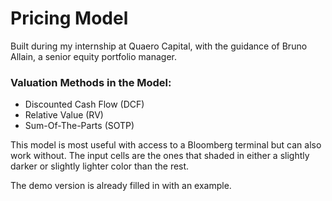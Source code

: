 # Pricing Model
Built during my internship at Quaero Capital, with the guidance of Bruno Allain, a senior equity portfolio manager.
### Valuation Methods in the Model:
- Discounted Cash Flow (DCF)
- Relative Value (RV)
- Sum-Of-The-Parts (SOTP)

This model is most useful with access to a Bloomberg terminal but can also work without.
The input cells are the ones that shaded in either a slightly darker or slightly lighter color than the rest.

The demo version is already filled in with an example.
